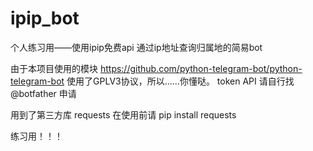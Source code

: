 # ipip_bot
个人练习用——使用ipip免费api  通过ip地址查询归属地的简易bot

由于本项目使用的模块 https://github.com/python-telegram-bot/python-telegram-bot 使用了GPLV3协议，所以……你懂哒。
token API 请自行找 @botfather 申请

用到了第三方库 requests 在使用前请 pip install requests

练习用！！！
